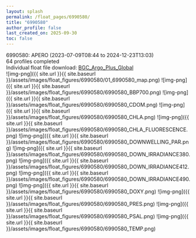 ```yaml
---
layout: splash
permalink: /float_pages/6990580/
title: "6990580"
author_profile: false
last_created_on: 2025-09-30
toc: false
---
```

 
6990580: APERO (2023-07-09T08:44 to 2024-12-23T13:03)\
64 profiles completed\
Individual float file download: [BGC_Argo_Plus_Global](https://ftp.soest.hawaii.edu/bgc_argo_plus/Individual_Floats/outliers_removed/6990580_Sprof_processed.nc)\
![img-png]({{ site.url }}{{ site.baseurl }}/assets/images/float_figures/6990580/01_6990580_map.png)
![img-png]({{ site.url }}{{ site.baseurl }}/assets/images/float_figures/6990580/6990580_BBP700.png)
![img-png]({{ site.url }}{{ site.baseurl }}/assets/images/float_figures/6990580/6990580_CDOM.png)
![img-png]({{ site.url }}{{ site.baseurl }}/assets/images/float_figures/6990580/6990580_CHLA.png)
![img-png]({{ site.url }}{{ site.baseurl }}/assets/images/float_figures/6990580/6990580_CHLA_FLUORESCENCE.png)
![img-png]({{ site.url }}{{ site.baseurl }}/assets/images/float_figures/6990580/6990580_DOWNWELLING_PAR.png)
![img-png]({{ site.url }}{{ site.baseurl }}/assets/images/float_figures/6990580/6990580_DOWN_IRRADIANCE380.png)
![img-png]({{ site.url }}{{ site.baseurl }}/assets/images/float_figures/6990580/6990580_DOWN_IRRADIANCE412.png)
![img-png]({{ site.url }}{{ site.baseurl }}/assets/images/float_figures/6990580/6990580_DOWN_IRRADIANCE490.png)
![img-png]({{ site.url }}{{ site.baseurl }}/assets/images/float_figures/6990580/6990580_DOXY.png)
![img-png]({{ site.url }}{{ site.baseurl }}/assets/images/float_figures/6990580/6990580_PRES.png)
![img-png]({{ site.url }}{{ site.baseurl }}/assets/images/float_figures/6990580/6990580_PSAL.png)
![img-png]({{ site.url }}{{ site.baseurl }}/assets/images/float_figures/6990580/6990580_TEMP.png)
